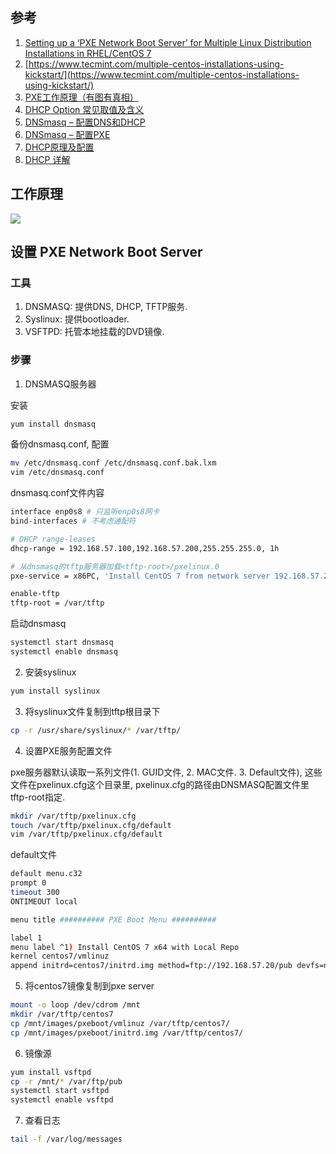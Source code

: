 ## 参考
1. [Setting up a ‘PXE Network Boot Server’ for Multiple Linux Distribution Installations in RHEL/CentOS 7](https://www.tecmint.com/install-pxe-network-boot-server-in-centos-7/)
2. [https://www.tecmint.com/multiple-centos-installations-using-kickstart/](https://www.tecmint.com/multiple-centos-installations-using-kickstart/)
3. [PXE工作原理（有图有真相）](http://blog.51cto.com/lavenliu/1629922)
4. [DHCP Option 常见取值及含义](http://blog.csdn.net/nosodeep/article/details/45971677)
5. [DNSmasq – 配置DNS和DHCP](http://debugo.com/dnsmasq/)
6. [DNSmasq – 配置PXE](http://debugo.com/dnsmasq-pxe/)
7. [DHCP原理及配置](http://blog.51cto.com/minux/1714849)
8. [DHCP 详解](https://www.cnblogs.com/happygirl-zjj/p/5976526.html)

## 工作原理

![](http://s3.51cto.com/wyfs02/M00/5D/ED/wKiom1Una-azSpD7AAJNpGK8Xr0132.jpg)

## 设置 PXE Network Boot Server

### 工具

1. DNSMASQ: 提供DNS, DHCP, TFTP服务.
2. Syslinux: 提供bootloader.
4. VSFTPD: 托管本地挂载的DVD镜像.

### 步骤

1. DNSMASQ服务器

安装

```bash
yum install dnsmasq
```

备份dnsmasq.conf, 配置

```bash
mv /etc/dnsmasq.conf /etc/dnsmasq.conf.bak.lxm
vim /etc/dnsmasq.conf
```

dnsmasq.conf文件内容

```bash
interface enp0s8 # 只监听enp0s8网卡
bind-interfaces # 不考虑通配符

# DHCP range-leases
dhcp-range = 192.168.57.100,192.168.57.200,255.255.255.0, 1h

# 从dnsmasq的tftp服务器加载<tftp-root>/pxelinux.0
pxe-service = x86PC, 'Install CentOS 7 from network server 192.168.57.20',pxelinux

enable-tftp
tftp-root = /var/tftp
```

启动dnsmasq

```bash
systemctl start dnsmasq
systemctl enable dnsmasq
```

2. 安装syslinux

```bash
yum install syslinux
```

3. 将syslinux文件复制到tftp根目录下

```bash
cp -r /usr/share/syslinux/* /var/tftp/
```

4. 设置PXE服务配置文件

pxe服务器默认读取一系列文件(1. GUID文件, 2. MAC文件. 3. Default文件), 这些文件在pxelinux.cfg这个目录里, pxelinux.cfg的路径由DNSMASQ配置文件里tftp-root指定.

```bash
mkdir /var/tftp/pxelinux.cfg
touch /var/tftp/pxelinux.cfg/default
vim /var/tftp/pxelinux.cfg/default
```

default文件

```bash
default menu.c32
prompt 0
timeout 300
ONTIMEOUT local

menu title ########## PXE Boot Menu ##########

label 1
menu label ^1) Install CentOS 7 x64 with Local Repo
kernel centos7/vmlinuz
append initrd=centos7/initrd.img method=ftp://192.168.57.20/pub devfs=nomount
```

5. 将centos7镜像复制到pxe server

```bash
mount -o loop /dev/cdrom /mnt
mkdir /var/tftp/centos7
cp /mnt/images/pxeboot/vmlinuz /var/tftp/centos7/
cp /mnt/images/pxeboot/initrd.img /var/tftp/centos7/
```

6. 镜像源

```bash
yum install vsftpd
cp -r /mnt/* /var/ftp/pub
systemctl start vsftpd
systemctl enable vsftpd
```

7. 查看日志

```bash
tail -f /var/log/messages
```